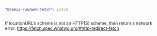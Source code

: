 ```yaml
---
"@remix-run/web-fetch": patch
---
```


If locationURL’s scheme is not an HTTP(S) scheme, then return a network error. https://fetch.spec.whatwg.org/#http-redirect-fetch
